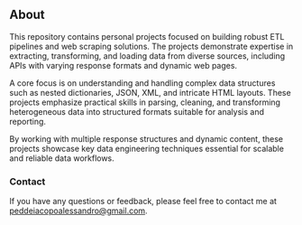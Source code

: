 ## About

This repository contains personal projects focused on building robust ETL pipelines and web scraping solutions. The projects demonstrate expertise in extracting, transforming, and loading data from diverse sources, including APIs with varying response formats and dynamic web pages.

A core focus is on understanding and handling complex data structures such as nested dictionaries, JSON, XML, and intricate HTML layouts. These projects emphasize practical skills in parsing, cleaning, and transforming heterogeneous data into structured formats suitable for analysis and reporting.

By working with multiple response structures and dynamic content, these projects showcase key data engineering techniques essential for scalable and reliable data workflows.


### Contact

If you have any questions or feedback, please feel free to contact me at peddeiacopoalessandro@gmail.com.
